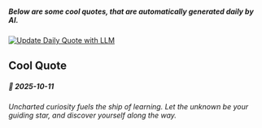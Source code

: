 ##### Below are some cool quotes, that are automatically generated daily by AI.
[![Update Daily Quote with LLM](https://github.com/bedead/bedead/actions/workflows/daily-quote.yml/badge.svg?event=workflow_dispatch)](https://github.com/bedead/bedead/actions/workflows/daily-quote.yml)
## Cool Quote

<!-- QUOTE:START -->
##### 🌟 *2025-10-11*

###### Uncharted curiosity fuels the ship of learning. Let the unknown be your guiding star, and discover yourself along the way.
<!-- QUOTE:END -->
